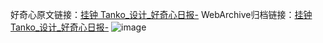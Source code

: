 好奇心原文链接：[挂钟 Tanko_设计_好奇心日报-](https://www.qdaily.com/articles/5963.html)
WebArchive归档链接：[挂钟 Tanko_设计_好奇心日报-](http://web.archive.org/web/20190623165725/https://www.qdaily.com/articles/5963.html)
![image](http://ww3.sinaimg.cn/large/007d5XDply1g3w9budyepj30u02ghano)